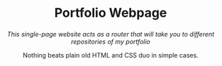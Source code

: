 <div align="center">

<h1>Portfolio Webpage</h1>
<h3><a href="https://adixit001.github.io"></a><h3>
</div>

<div align="center">

<p> <i>This single-page website acts as a router that will take you to different repositories of my portfolio </i></p>

<p> Nothing beats plain old HTML and CSS duo in simple cases.</p>

</div>
